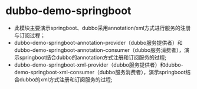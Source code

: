 # dubbo-demo-springboot
* 此模块主要演示springboot、dubbo采用annotation/xml方式进行服务的注册与订阅过程；
* dubbo-demo-springboot-annotation-provider（dubbo服务提供者）和dubbo-demo-springboot-annotation-consumer（dubbo服务消费者），演示springboot结合dubbo的annotation方式注册和订阅服务的过程;
* dubbo-demo-springboot-xml-provider（dubbo服务提供者）和dubbo-demo-springboot-xml-consumer（dubbo服务消费者），演示springboot结合dubbo的xml方式注册和订阅服务的过程;
